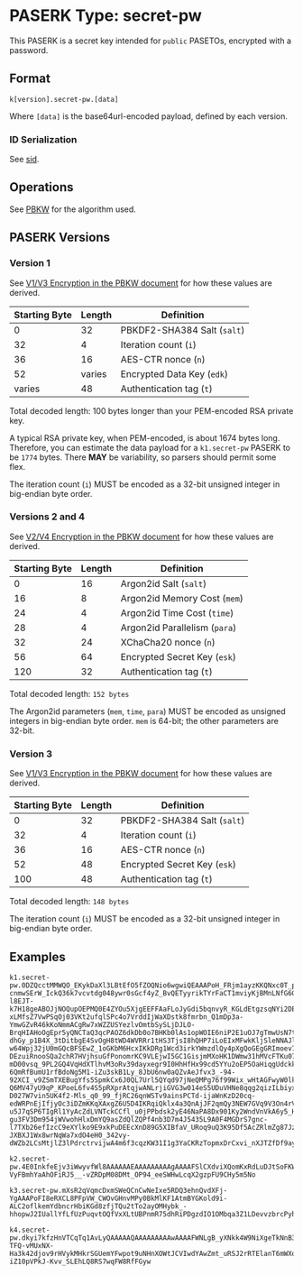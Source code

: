 # PASERK Type: secret-pw

This PASERK is a secret key intended for `public` PASETOs, encrypted with a password.

## Format

    k[version].secret-pw.[data]

Where `[data]` is the base64url-encoded payload, defined by each version.

### ID Serialization

See [sid](sid.md).

## Operations

See [PBKW](../operations/PBKW.md) for the algorithm used.

## PASERK Versions

### Version 1

See [V1/V3 Encryption in the PBKW document](../operations/PBKW.md#v1v3-encryption)
for how these values are derived.

| Starting Byte | Length | Definition                  |
|---------------|--------|-----------------------------|
| 0             | 32     | PBKDF2-SHA384 Salt (`salt`) |
| 32            | 4      | Iteration count (`i`)       |
| 36            | 16     | AES-CTR nonce (`n`)         |
| 52            | varies | Encrypted Data Key (`edk`)  |
| varies        | 48     | Authentication tag (`t`)    |

Total decoded length: 100 bytes longer than your PEM-encoded RSA private key.

A typical RSA private key, when PEM-encoded, is about 1674 bytes long. 
Therefore, you can estimate the data payload for a `k1.secret-pw` PASERK to be
`1774` bytes. There **MAY** be variability, so parsers should permit some flex.

The iteration count (`i`) MUST be encoded as a 32-bit unsigned
integer in big-endian byte order.

### Versions 2 and 4

See [V2/V4 Encryption in the PBKW document](../operations/PBKW.md#v2v4-encryption)
for how these values are derived.

| Starting Byte | Length | Definition                    |
|---------------|--------|-------------------------------|
| 0             | 16     | Argon2id Salt (`salt`)        |
| 16            | 8      | Argon2id Memory Cost (`mem`)  |
| 24            | 4      | Argon2id Time Cost (`time`)   |
| 28            | 4      | Argon2id Parallelism (`para`) |
| 32            | 24     | XChaCha20 nonce (`n`)         |
| 56            | 64     | Encrypted Secret Key (`esk`)  |
| 120           | 32     | Authentication tag (`t`)      |

Total decoded length: `152 bytes`

The Argon2id parameters (`mem`, `time`, `para`) MUST be encoded as
unsigned integers in big-endian byte order. `mem` is 64-bit; the
other parameters are 32-bit.

### Version 3

See [V1/V3 Encryption in the PBKW document](../operations/PBKW.md#v1v3-encryption)
for how these values are derived.

| Starting Byte | Length | Definition                   |
|---------------|--------|------------------------------|
| 0             | 32     | PBKDF2-SHA384 Salt (`salt`)  |
| 32            | 4      | Iteration count (`i`)        |
| 36            | 16     | AES-CTR nonce (`n`)          |
| 52            | 48     | Encrypted Secret Key (`esk`) |
| 100           | 48     | Authentication tag (`t`)     |

Total decoded length: `148 bytes`

The iteration count (`i`) MUST be encoded as a 32-bit unsigned
integer in big-endian byte order.

## Examples

```
k1.secret-pw.0DZQcctMMWQO_EKykDaXl3LBtEfO5fZOQNio6wgwiQEAAAPoH_FRjm1ayzKKQNxc0T_ph1pHj0cPX8uyDbJqcHFbNbNQyLGrNgHontvyshbUfiBUoAbKhlit9xYl_vcFUyw6B0YUn5hO8BMWSeGRXT3p9070fmPUlB5WBrZVREz5kS8_oEPlcRPqX8dXMtUNDoOo5ag_zXQ_CXgDzkfF9IVSMyGgSWYiwPgTXrmdXPwzAcqez73uAaNNPYu7KmM-cnmwSErW_IckQ36k7vcvtdg048ywr0sGcf4yZ_BvQETyyrikTYrFaCT1mviyKjBMnLNfG6Ga7hiFLJai28B9z1G8jyvArtQGrfZBv5ujlTvW8RfgkK5alQIH3RUSpFXUWH4IJzfkywqp6UzWnqLw_agvepV2YaEcH3XyAy8w5wzMOumKc9veeGVjjgH0703euemehZm-l8EJT-k7H18geABOJjNOQupOEPMQ0E4ZYOu5XjgEEFFAaFLoJyGdi5bqnvyR_KGLdEtgzsqNYi2DEN2UwiJdQU6rCNoHHAuWnrqqH9YGhSI7CQm0TVLtICzJuR-xLMfsZ7VwPSqOj03VKt2ufqlSPc4o7VrddIjWaXDstk8fmrbn_Q1mDp3a-YmwGZvR46kKoNmmACgRw7xWZZUSYezlvOmtbSySLjDJLO-BrqHIAHoOgEpr5yQNCTaQ3qcPAOZ6dkDb0o7BHKb0lAs1opWOIE6niP2E1uOJ7gTmwUsN7tbBNvH7SRhilikmXqQPAHBueqIj2MdrcAfpempewXo0wdx2lUx-dhGy_p1B4X_3tDitbgE4SvOgH8tWD4WVRRr1tHS3TjsI8hQHP7iLoEIxMFwkKljSleNNAJlTowjnfrhXPKmgTEc-w64Wpj32jU0mGQcBFSEwZ_1oGKbM6HcxIKkDRg1Wcd3irkYWmzdlQy4pXgQoGEgGRImoev7l1OFz2cJsWNr-DEzuiRnooSQa2chR7HVjhsuGfPonomrKC9VLEjwI5GC1GisjmMXoHK1DWmw31hMVcFTKu07O2VhSBL3ySdkJ__6HMAzMJ3dmcwaQjuiQ_plM7nVI4BA9ZdR3Ke7bNYsoWjPcs6P7XpFEGpeF6tDql7B-mD00vsq_9PL2GQ4VqHdXTlhvM3oRv39dayxegr9I0HhHfHx99cd5YYu2oEP5OaHiqgUdckkJPgqwe7fuMrOsvMlmniWsNESQZMOHhmsPSg0WzqxXvf72aE2yLNV9FivC3GzU_QQc8mgod1ssWSDpqEXgxffZKi7NmiQehIuBr34zQHgqJJacoJ7SMeUYAz_upsfp32FXPu0T7rWj7g7QsPG1oNSVa9rZG8l36ddSKLZTY-6QmRfBumU1rfBdoNg5M1-iZu3skB1Ly_8JbU6nw0aQZvAeJfvx3_-94-92XCI_v9ZSmTXEBugYfs5SpmkCx6J0QL7Url5QYqd97jNeQMPg76f99Wix_wHtAGFwyW0lklwHYYuMWHJS3Giao5osDiFynwbTVZTnDyJZwCBR3T3qQt7aauTvRS7c-Q6MV47yU9qP_KPoeL6fv4S5pRXprAtqjwANLrjiGVG3w014eS5UDuVHNe8qqg2qizILbiyxFIK_DsFWq0ZYkifUlfqg_pi6L55XuRC30IWGp1JePYytHr_5JKay5nydyQr-D027W7vin5UK4f2-Mls_q0_99_fjRC26qnWSTv9ainsPCTd-ijaWnKzD20cq-edWRPnEjIfjyOc3iDZmKKqXAxgZ6U5D4IKRqiQklx4a3QnAjJF2qmQy3NEW7GVq9V3On4rViQugit3MhMfRp5kLxRigiI0XWp6FqZ8FuCO11rB2irYakAO8mNUEZ6ghtt2diiNs2lntzRj26Ji-u5J7qSP6TIgRl1YyAcZdLVNTckCCfl_u0jPPbdsk2yE46NaPA8Dx901Ky2WndVnVkA6y5_H-gu3FV3Dm954jWVwohHlxDmYQ9asZdQlZQPf4nb3D7m4J5435L9A0F4MGDrS7gnc-l7TXb26efIzcC9eXYlko9E9xkPuDEEcXnD89G5XIBfaV_URoq9uQ3K95Df5AcZRlmZg87JzJP5jGz6sjbxEWrqX2AjZi30FpRSK4VmcG8PLavaGGjUiVSgR2X_lcIkT5TGe_UioGG5SghTgZCHZGZNOnV4vzWztCrKVP32qnxsl6qJ9r9H4UxCaF4ELYJ6rrYB3FY6Jq5EXvz5_qs4IeaqpIFKtLtt2RhtBNR6M-JXBXJ1Wx8wrNqWa7xdO4eH0_342vy-dWZb2LCsMtjlZ3lPdrctrvijwA4m6f3cqzKW31I1g3YaCKRzTopmxDrCxvi_nXJTZfDf9aySvF6DIYjg
``` 

```
k2.secret-pw.4E0InkfeEjv3iWwyvfWl8AAAAAAEAAAAAAAAAgAAAAFSlCXdviXQomKxRdLuDJtSoFKWW5Qnz0kATDg_8la44lKegKQNJlV0ZBHckGohtQUaS0KqmIvJH2WtAM9dweKnlisHQYUiQfyS4-VyFBmhYaAhOFiRJ5__-vZRDpM08DMt_OP94_eeSWHwLcqX2gzpFU9CHy5m5No
```

```
k3.secret-pw.mXsR2qVqmcDxmSWeQCnCwNeIxe5RDQ3ehnQvdXFj-YgAAAPoFI8eRXCL8PFpVW_CWOvGHnvMPy0BkMlKF1AtmBYGKold9i-ALC2oflkemYdbncrHbiKGd8zfjTQu2tTo2ayOMHybk_-hhopwJ2IUallYfLfUzPuqvtOQfVxXLtUBPnmR75dhRiPDgzdIO1OMbqa3Z1LDevvzbrcPyhHqmJSZioeJ7j1Mu8DJOvrIK0pWHmjDq_eg4YFnaOgz7I3Tkxx89A
```

```
k4.secret-pw.dkyi7kfzHnVTCqTq1AvLyQAAAAAQAAAAAAAAAwAAAAFWNLgB_yXNkk4W9NiXgeTkNnB3Vjuk_-TFQ-vMUxNX-Ha3k42djov9rHVykMHkrSGUemYFwpot9uNHnXOWtJCVIwdYAwZmt_uRSJ2rRTElanT6mWXojuBUy2k1lxD-iZ10pVPkJ-Kvv_SLEhLQ8RS7wqFW8RfFGyw
```
